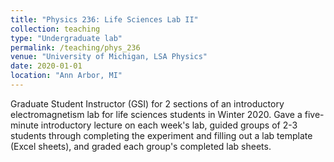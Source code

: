 ```yaml
---
title: "Physics 236: Life Sciences Lab II"
collection: teaching
type: "Undergraduate lab"
permalink: /teaching/phys_236
venue: "University of Michigan, LSA Physics"
date: 2020-01-01
location: "Ann Arbor, MI"
---
```


Graduate Student Instructor (GSI) for 2 sections of an introductory electromagnetism lab for life sciences students in Winter 2020. Gave a five-minute introductory lecture on each week's lab, guided groups of 2-3 students through completing the experiment and filling out a lab template (Excel sheets), and graded each group's completed lab sheets. 
